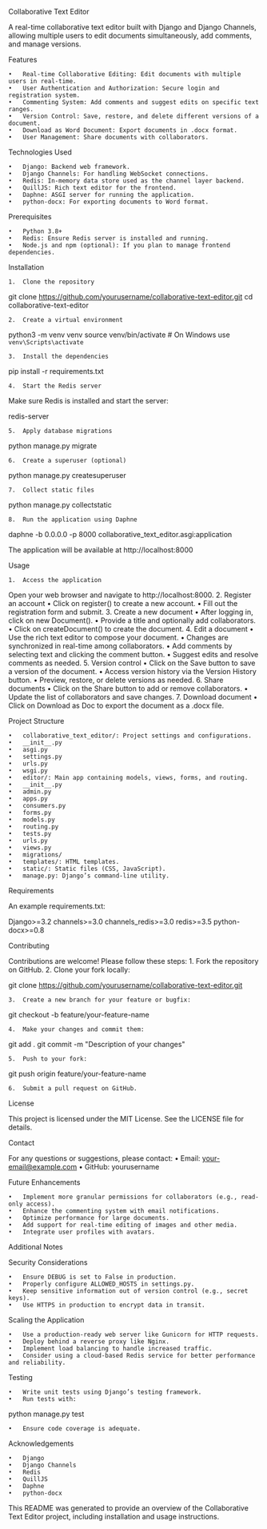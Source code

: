 Collaborative Text Editor

A real-time collaborative text editor built with Django and Django Channels, allowing multiple users to edit documents simultaneously, add comments, and manage versions.

Features

	•	Real-time Collaborative Editing: Edit documents with multiple users in real-time.
	•	User Authentication and Authorization: Secure login and registration system.
	•	Commenting System: Add comments and suggest edits on specific text ranges.
	•	Version Control: Save, restore, and delete different versions of a document.
	•	Download as Word Document: Export documents in .docx format.
	•	User Management: Share documents with collaborators.

Technologies Used

	•	Django: Backend web framework.
	•	Django Channels: For handling WebSocket connections.
	•	Redis: In-memory data store used as the channel layer backend.
	•	QuillJS: Rich text editor for the frontend.
	•	Daphne: ASGI server for running the application.
	•	python-docx: For exporting documents to Word format.

Prerequisites

	•	Python 3.8+
	•	Redis: Ensure Redis server is installed and running.
	•	Node.js and npm (optional): If you plan to manage frontend dependencies.

Installation

	1.	Clone the repository

git clone https://github.com/yourusername/collaborative-text-editor.git
cd collaborative-text-editor


	2.	Create a virtual environment

python3 -m venv venv
source venv/bin/activate  # On Windows use `venv\Scripts\activate`


	3.	Install the dependencies

pip install -r requirements.txt


	4.	Start the Redis server
Make sure Redis is installed and start the server:

redis-server


	5.	Apply database migrations

python manage.py migrate


	6.	Create a superuser (optional)

python manage.py createsuperuser


	7.	Collect static files

python manage.py collectstatic


	8.	Run the application using Daphne

daphne -b 0.0.0.0 -p 8000 collaborative_text_editor.asgi:application

The application will be available at http://localhost:8000

Usage

	1.	Access the application
Open your web browser and navigate to http://localhost:8000.
	2.	Register an account
	•	Click on register() to create a new account.
	•	Fill out the registration form and submit.
	3.	Create a new document
	•	After logging in, click on new Document().
	•	Provide a title and optionally add collaborators.
	•	Click on createDocument() to create the document.
	4.	Edit a document
	•	Use the rich text editor to compose your document.
	•	Changes are synchronized in real-time among collaborators.
	•	Add comments by selecting text and clicking the comment button.
	•	Suggest edits and resolve comments as needed.
	5.	Version control
	•	Click on the Save button to save a version of the document.
	•	Access version history via the Version History button.
	•	Preview, restore, or delete versions as needed.
	6.	Share documents
	•	Click on the Share button to add or remove collaborators.
	•	Update the list of collaborators and save changes.
	7.	Download document
	•	Click on Download as Doc to export the document as a .docx file.

Project Structure

	•	collaborative_text_editor/: Project settings and configurations.
	•	__init__.py
	•	asgi.py
	•	settings.py
	•	urls.py
	•	wsgi.py
	•	editor/: Main app containing models, views, forms, and routing.
	•	__init__.py
	•	admin.py
	•	apps.py
	•	consumers.py
	•	forms.py
	•	models.py
	•	routing.py
	•	tests.py
	•	urls.py
	•	views.py
	•	migrations/
	•	templates/: HTML templates.
	•	static/: Static files (CSS, JavaScript).
	•	manage.py: Django’s command-line utility.

Requirements

An example requirements.txt:

Django>=3.2
channels>=3.0
channels_redis>=3.0
redis>=3.5
python-docx>=0.8

Contributing

Contributions are welcome! Please follow these steps:
	1.	Fork the repository on GitHub.
	2.	Clone your fork locally:

git clone https://github.com/yourusername/collaborative-text-editor.git


	3.	Create a new branch for your feature or bugfix:

git checkout -b feature/your-feature-name


	4.	Make your changes and commit them:

git add .
git commit -m "Description of your changes"


	5.	Push to your fork:

git push origin feature/your-feature-name


	6.	Submit a pull request on GitHub.

License

This project is licensed under the MIT License. See the LICENSE file for details.

Contact

For any questions or suggestions, please contact:
	•	Email: your-email@example.com
	•	GitHub: yourusername

Future Enhancements

	•	Implement more granular permissions for collaborators (e.g., read-only access).
	•	Enhance the commenting system with email notifications.
	•	Optimize performance for large documents.
	•	Add support for real-time editing of images and other media.
	•	Integrate user profiles with avatars.

Additional Notes

Security Considerations

	•	Ensure DEBUG is set to False in production.
	•	Properly configure ALLOWED_HOSTS in settings.py.
	•	Keep sensitive information out of version control (e.g., secret keys).
	•	Use HTTPS in production to encrypt data in transit.

Scaling the Application

	•	Use a production-ready web server like Gunicorn for HTTP requests.
	•	Deploy behind a reverse proxy like Nginx.
	•	Implement load balancing to handle increased traffic.
	•	Consider using a cloud-based Redis service for better performance and reliability.

Testing

	•	Write unit tests using Django’s testing framework.
	•	Run tests with:

python manage.py test


	•	Ensure code coverage is adequate.

Acknowledgements

	•	Django
	•	Django Channels
	•	Redis
	•	QuillJS
	•	Daphne
	•	python-docx

This README was generated to provide an overview of the Collaborative Text Editor project, including installation and usage instructions.